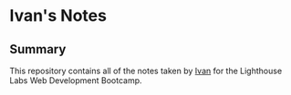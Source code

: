 # Ivan's Notes
## Summary

This repository contains all of the notes taken by [Ivan](https://github.com/tangivan) for the Lighthouse Labs Web Development Bootcamp.